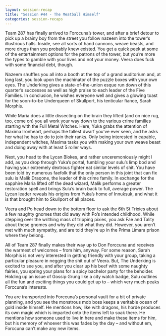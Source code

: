 ```yaml
---
layout: session-recap
title: "Session #44 - The Meatball Himself"
categories: session-recaps
---
```


Team 287 has finally arrived to Forccuna’s tower, and after a brief detour to pick up a brainy boy from the street you follow nazeem into the tower’s illustrious halls. Inside, see all sorts of hand cannons, weave beasts, and more drugs than you probably knew existed. You get a quick peek at some of the entertainment options for the patrons of the tower, but you’re more the types to gamble with your lives and not your money. Veera does fuck with some financial debt, though. 

Nazeem shuffles you all into a booth at the top of a grand auditorium and, at long last, you look upon the machinator of the puzzle boxes with your own eyes. The Underking gives a state-of-the-union esque run down of this quarter’s successes as well as high praise to each leader of the Five Families. In conclusion, he wishes everyone well and gives a glowing toast for the soon-to-be Underqueen of Skullport, his tenticular fiance, Sarah Morphis. 

While Maria does a little dissecting on the brain they lifted (and on nice rug, too, come on) you all work your way down to the various crime families starting with the Full Metal Witches. Here, Yuka grabs the attention of Maxima Ironheart, perhaps the tallest dwarf you’ve ever seen, and he asks her what he has to do to join their ranks. Only being interested in capable, independent witches, Maxima tasks you with making your own weave beast and doing away with at least 5 roller ways.

Next, you head to the Lycan Blokes, and rather unceremoniously might I add, as you drop through Yuka’s portal, fumbling your sulu’s limp bod and having your extremely dextrous fighter eat similar levels of shit. You have been told by numerous faefolk that the only person in this joint that can fix sulu is Malik Draqone, the leader of this crime family. In exchange for the sapphire Maria lifted off the dead wizard, Malik performs a greater restoration spell and brings Sulu’s brain back to full, average power. The Lycan leader reveals his origins from Yuka’s home of Innuksuk, and what it is that brought him to Skullport of all places.

Veera and Po head down to the bottom floor to ask the 6th St Trixies about a few naughty gnomes that did away with Po’s intended childhood. While stepping over the writhing mass of tripping pixies, you ask Fae and Tality about these gnomes and why they did what they did. However, you aren’t met with much sympathy, and are told they’re up in the Prima Limara prison where they belong. 

All of Team 287 finally makes their way up to Don Forccuna and receives the warmest of welcomes – from him, anyway. For some reason, Sarah Morphis is not very interested in getting friendly with your group, taking a particular pleasure in negging the shit out of Veera. But, The Underking is excited to see you, and after you clear up his beef with some naughty fairies, you spring your plans for a spicy bachelor party for the beholder. Holding up an issue of Gossip Grung like a city watch badge, Sulu outlines all the fun and exciting things you could get up to – which very much peaks Forccuna’s interests. 

You are transported into Forccuna’s personal vault for a bit of private planning, and you see the monstrous mob boss keeps a veritable ocean of gold inside himself. He mentions how, like with dragons, his horde produces its own magic which is imparted onto the items left to soak there. He mentions how someone used to live in here and make these items for him, but his memory of whoever this was fades by the day – and without em, Forccuna can’t make any new items.

